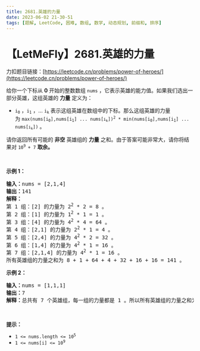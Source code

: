 ```yaml
---
title: 2681.英雄的力量
date: 2023-06-02 21-30-51
tags: [题解, LeetCode, 困难, 数组, 数学, 动态规划, 前缀和, 排序]
---
```


# 【LetMeFly】2681.英雄的力量

力扣题目链接：[https://leetcode.cn/problems/power-of-heroes/](https://leetcode.cn/problems/power-of-heroes/)

<p>给你一个下标从 <strong>0</strong>&nbsp;开始的整数数组&nbsp;<code>nums</code>&nbsp;，它表示英雄的能力值。如果我们选出一部分英雄，这组英雄的 <strong>力量</strong>&nbsp;定义为：</p>

<ul>
	<li><code>i<sub>0</sub></code>&nbsp;，<code>i<sub>1</sub></code>&nbsp;，<span style="">... </span><code><span style="">i<sub>k</sub></span></code><span style="">&nbsp;</span>表示这组英雄在数组中的下标。那么这组英雄的力量为&nbsp;<code><font face="monospace">max(nums[</font>i<sub>0</sub><font face="monospace">],nums[</font>i<sub>1</sub><font face="monospace">] ... nums[</font><span style="font-size:10.8333px">i<sub>k</sub></span><font face="monospace">])<sup>2</sup> * min(nums[</font>i<sub>0</sub><font face="monospace">],nums[</font>i<sub>1</sub><font face="monospace">] ... nums[</font><span style="font-size:10.8333px">i<sub>k</sub></span><font face="monospace">])</font></code> 。</li>
</ul>

<p>请你返回所有可能的 <strong>非空</strong> 英雄组的 <strong>力量</strong> 之和。由于答案可能非常大，请你将结果对&nbsp;<code>10<sup>9 </sup>+ 7</code>&nbsp;<strong>取余。</strong></p>

<p>&nbsp;</p>

<p><strong>示例 1：</strong></p>

<pre>
<b>输入：</b>nums = [2,1,4]
<b>输出：</b>141
<b>解释：</b>
第 1&nbsp;组：[2] 的力量为 2<sup>2</sup>&nbsp;* 2 = 8 。
第 2&nbsp;组：[1] 的力量为 1<sup>2</sup> * 1 = 1 。
第 3&nbsp;组：[4] 的力量为 4<sup>2</sup> * 4 = 64 。
第 4&nbsp;组：[2,1] 的力量为 2<sup>2</sup> * 1 = 4 。
第 5 组：[2,4] 的力量为 4<sup>2</sup> * 2 = 32 。
第 6&nbsp;组：[1,4] 的力量为 4<sup>2</sup> * 1 = 16 。
第​ ​​​​​​7&nbsp;组：[2,1,4] 的力量为 4<sup>2</sup>​​​​​​​ * 1 = 16 。
所有英雄组的力量之和为 8 + 1 + 64 + 4 + 32 + 16 + 16 = 141 。
</pre>

<p><strong>示例 2：</strong></p>

<pre>
<b>输入：</b>nums = [1,1,1]
<b>输出：</b>7
<b>解释：</b>总共有 7 个英雄组，每一组的力量都是 1 。所以所有英雄组的力量之和为 7 。
</pre>

<p>&nbsp;</p>

<p><strong>提示：</strong></p>

<ul>
	<li><code>1 &lt;= nums.length &lt;= 10<sup>5</sup></code></li>
	<li><code>1 &lt;= nums[i] &lt;= 10<sup>9</sup></code></li>
</ul>


    
